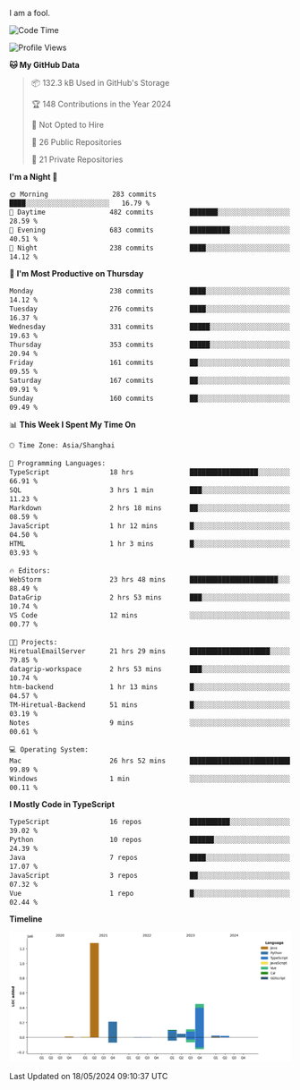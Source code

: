 I am a fool.

<!--START_SECTION:waka-->
![Code Time](http://img.shields.io/badge/Code%20Time-1%2C439%20hrs%2028%20mins-blue)

![Profile Views](http://img.shields.io/badge/Profile%20Views-0-blue)

**🐱 My GitHub Data** 

> 📦 132.3 kB Used in GitHub's Storage 
 > 
> 🏆 148 Contributions in the Year 2024
 > 
> 🚫 Not Opted to Hire
 > 
> 📜 26 Public Repositories 
 > 
> 🔑 21 Private Repositories 
 > 
**I'm a Night 🦉** 

```text
🌞 Morning                283 commits         ████░░░░░░░░░░░░░░░░░░░░░   16.79 % 
🌆 Daytime                482 commits         ███████░░░░░░░░░░░░░░░░░░   28.59 % 
🌃 Evening                683 commits         ██████████░░░░░░░░░░░░░░░   40.51 % 
🌙 Night                  238 commits         ████░░░░░░░░░░░░░░░░░░░░░   14.12 % 
```
📅 **I'm Most Productive on Thursday** 

```text
Monday                   238 commits         ████░░░░░░░░░░░░░░░░░░░░░   14.12 % 
Tuesday                  276 commits         ████░░░░░░░░░░░░░░░░░░░░░   16.37 % 
Wednesday                331 commits         █████░░░░░░░░░░░░░░░░░░░░   19.63 % 
Thursday                 353 commits         █████░░░░░░░░░░░░░░░░░░░░   20.94 % 
Friday                   161 commits         ██░░░░░░░░░░░░░░░░░░░░░░░   09.55 % 
Saturday                 167 commits         ██░░░░░░░░░░░░░░░░░░░░░░░   09.91 % 
Sunday                   160 commits         ██░░░░░░░░░░░░░░░░░░░░░░░   09.49 % 
```


📊 **This Week I Spent My Time On** 

```text
🕑︎ Time Zone: Asia/Shanghai

💬 Programming Languages: 
TypeScript               18 hrs              █████████████████░░░░░░░░   66.91 % 
SQL                      3 hrs 1 min         ███░░░░░░░░░░░░░░░░░░░░░░   11.23 % 
Markdown                 2 hrs 18 mins       ██░░░░░░░░░░░░░░░░░░░░░░░   08.59 % 
JavaScript               1 hr 12 mins        █░░░░░░░░░░░░░░░░░░░░░░░░   04.50 % 
HTML                     1 hr 3 mins         █░░░░░░░░░░░░░░░░░░░░░░░░   03.93 % 

🔥 Editors: 
WebStorm                 23 hrs 48 mins      ██████████████████████░░░   88.49 % 
DataGrip                 2 hrs 53 mins       ███░░░░░░░░░░░░░░░░░░░░░░   10.74 % 
VS Code                  12 mins             ░░░░░░░░░░░░░░░░░░░░░░░░░   00.77 % 

🐱‍💻 Projects: 
HiretualEmailServer      21 hrs 29 mins      ████████████████████░░░░░   79.85 % 
datagrip-workspace       2 hrs 53 mins       ███░░░░░░░░░░░░░░░░░░░░░░   10.74 % 
htm-backend              1 hr 13 mins        █░░░░░░░░░░░░░░░░░░░░░░░░   04.57 % 
TM-Hiretual-Backend      51 mins             █░░░░░░░░░░░░░░░░░░░░░░░░   03.19 % 
Notes                    9 mins              ░░░░░░░░░░░░░░░░░░░░░░░░░   00.61 % 

💻 Operating System: 
Mac                      26 hrs 52 mins      █████████████████████████   99.89 % 
Windows                  1 min               ░░░░░░░░░░░░░░░░░░░░░░░░░   00.11 % 
```

**I Mostly Code in TypeScript** 

```text
TypeScript               16 repos            ██████████░░░░░░░░░░░░░░░   39.02 % 
Python                   10 repos            ██████░░░░░░░░░░░░░░░░░░░   24.39 % 
Java                     7 repos             ████░░░░░░░░░░░░░░░░░░░░░   17.07 % 
JavaScript               3 repos             ██░░░░░░░░░░░░░░░░░░░░░░░   07.32 % 
Vue                      1 repo              █░░░░░░░░░░░░░░░░░░░░░░░░   02.44 % 
```



**Timeline**

![Lines of Code chart](https://raw.githubusercontent.com/VeejaLiu/VeejaLiu/master/assets/bar_graph.png)


 Last Updated on 18/05/2024 09:10:37 UTC
<!--END_SECTION:waka-->
